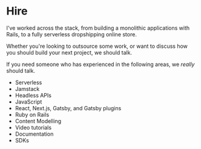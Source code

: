# Hire

I've worked across the stack, from building a monolithic applications with Rails, to a fully serverless dropshipping online store.

Whether you're looking to outsource some work, or want to discuss how you should build your next project, we should talk.

If you need someone who has experienced in the following areas, we _really_ should talk.

- Serverless
- Jamstack
- Headless APIs
- JavaScript
- React, Next.js, Gatsby, and Gatsby plugins
- Ruby on Rails
- Content Modelling
- Video tutorials
- Documentation
- SDKs
